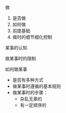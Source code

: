 做
1. 是否做
2. 如何做
3. 前提基础
4. 做时的细节细化控制

某事的认知

做某事时的限制

如何做某事
- 是否有多种方式
- 做某事时遵循的基本规则
- 做某事时的步骤：
    - 杂乱无章的
    - 有一定顺序的